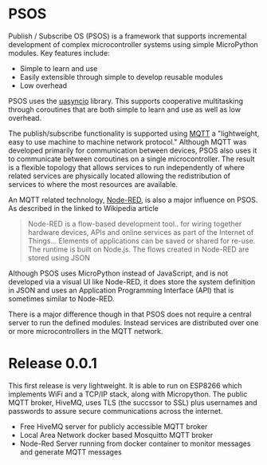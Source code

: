 # PSOS
Publish / Subscribe OS (PSOS) is a framework that supports incremental development of complex microcontroller systems using simple MicroPython modules. Key features include:
- Simple to learn and use
- Easily extensible through simple to develop reusable modules
- Low overhead

PSOS uses the [uasyncio](https://docs.micropython.org/en/latest/library/uasyncio.html) library. This supports cooperative multitasking through coroutines that are both simple to learn and use as well as low overhead.

The publish/subscribe functionality is supported using [MQTT](https://en.wikipedia.org/wiki/MQTT) a "lightweight, easy to use machine to machine network protocol." Although MQTT was developed primarily for communication between devices, PSOS also uses it to communicate between coroutines on a single microcontroller. The result is a flexible topology that allows services to run independently of where related services are physically located allowing the redistribution of services to where the most resources are available.

An MQTT related technology, [Node-RED](https://en.wikipedia.org/wiki/Node-RED), is also a major influence on PSOS. As described in the linked to Wikipedia article

> Node-RED is a flow-based development tool.. for wiring together hardware devices, APIs and online services as part of the Internet of Things... 
>Elements of applications can be saved or shared for re-use. The runtime is built on Node.js. The flows created in Node-RED are stored using JSON

Although PSOS uses MicroPython instead of JavaScript, and is not developed via a visual UI like Node-RED, it does store the system definition in JSON and uses an Application Programming Interface (API) that is sometimes similar to Node-RED. 

There is a major difference though in that PSOS does not require a central server to run the defined modules. Instead services are distributed over one or more microcontrollers in the MQTT network.

# Release 0.0.1
This first release is very lightweight. It is able to run on ESP8266 which implements WiFi and a TCP/IP stack, along with Micropython. The public MQTT broker, HiveMQ, uses TLS (the succssor to SSL) plus usernames and passwords to assure secure communications across the internet.

- Free HiveMQ server for publicly accessible MQTT broker
- Local Area Network docker based Mosquitto MQTT broker
- Node-Red Server running from docker container to monitor messages and generate MQTT messages


